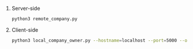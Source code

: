 1. Server-side

   ```bash
   python3 remote_company.py
   ```

2. Client-side

   ```bash
   python3 local_company_owner.py --hostname=localhost --port=5000 --object_id=report_generator
   ```

